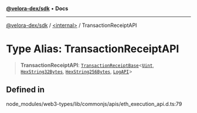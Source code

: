 [**@velora-dex/sdk**](../../README.md) • **Docs**

***

[@velora-dex/sdk](../../globals.md) / [\<internal\>](../README.md) / TransactionReceiptAPI

# Type Alias: TransactionReceiptAPI

> **TransactionReceiptAPI**: [`TransactionReceiptBase`](../namespaces/Users_andriishymkiv_work_velora_sdk_node_modules_web3-types_lib_commonjs_index/interfaces/TransactionReceiptBase.md)\<[`Uint`](Uint.md), [`HexString32Bytes`](HexString32Bytes.md), [`HexString256Bytes`](HexString256Bytes.md), [`LogAPI`](../namespaces/Users_andriishymkiv_work_velora_sdk_node_modules_web3-types_lib_commonjs_index/type-aliases/LogAPI.md)\>

## Defined in

node\_modules/web3-types/lib/commonjs/apis/eth\_execution\_api.d.ts:79

